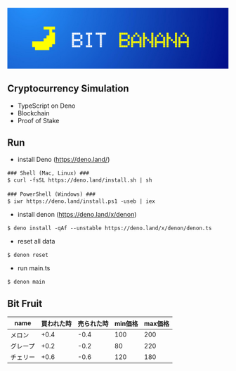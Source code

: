 ![ビットバナナのロゴ](https://github.com/bitbanana/bitbanana/blob/main/resources/images/bitbanana_logo_long.png?raw=true)

## Cryptocurrency Simulation

- TypeScript on Deno
- Blockchain
- Proof of Stake

## Run

- install Deno (https://deno.land/)

```
### Shell (Mac, Linux) ###
$ curl -fsSL https://deno.land/install.sh | sh

### PowerShell (Windows) ###
$ iwr https://deno.land/install.ps1 -useb | iex
```

- install denon (https://deno.land/x/denon)

```
$ deno install -qAf --unstable https://deno.land/x/denon/denon.ts
```

- reset all data

```
$ denon reset
```

- run main.ts

```
$ denon main
```

## Bit Fruit

| name | 買われた時 | 売られた時 | min価格 | max価格 |
| ---- | ----- | ----- | ----- | ----- |
| メロン  | +0.4  | -0.4  | 100   | 200   |
| グレープ | +0.2  | -0.2  | 80    | 220   |
| チェリー | +0.6  | -0.6  | 120   | 180   |
